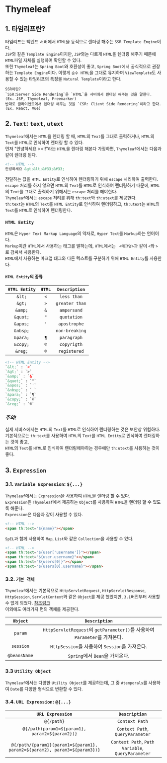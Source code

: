 # Thymeleaf

## 1. 타임리프란?

타임리프는 백엔드 서버에서 `HTML`을 동적으로 렌더링 해주는 `SSR Template Engine`이다.<br/>
`JSP`와 같은 `Template Engine`이지만, `JSP`와는 다르게 `HTML`을 렌더링 해주기 때문에 `HTML`파일 자체를 실행하여 확인할 수 있다.<br/>
또한 `Thymeleaf`는 `Spring Boot`와 호환성이 좋고, `Spring Boot`에서 공식적으로 권장하는 `Template Engine`이다.
이렇게 `순수 HTML`을 그대로 유지하며 `ViewTemplate`도 사용할 수 있는 타임리프의 특징을 `Natural Template`이라고 한다.

```
SSR이란?
`SSR:Server Side Rendering`은 `HTML`을 서버에서 렌더링 해주는 것을 말한다.
(Ex. JSP, Thymeleaf, Freemarker)
반대로 클라이언트에서 렌더링 해주는 것을 `CSR: Client Side Rendering`이라고 한다.
(Ex. React, Vue)
```

## 2. `Text`: `text`, `utext`

`Thymeleaf`에서는 `HTML`을 렌더링 할 때, `HTML`의 `Text`를 그대로 출력하거나, `HTML`의 `Text`를 `HTML`로 인식하여 렌더링 할 수 있다.<br/>
먼저 "안녕하세요 ><!!"라는 `HTML`을 렌더링 해본다 가정하면, `Thymeleaf`에서는 다음과 같이 렌더링 된다.

```html
<!-- HTML -->
안녕하세요 &gt;&lt;&#33;&#33;
```

전달하는 값을 `HTML Entity`로 인식하여 렌더링하기 위해 `escape` 처리하여 출력한다.<br/>
`escape` 처리를 하지 않으면 `HTML`의 `Text`를 `HTML`로 인식하여 렌더링하기 때문에, `HTML`의 `Text`를 그대로 출력하기 위해서는 `escape` 처리를 해야한다.<br/>
`Thymeleaf`에서는 `escape` 처리를 위해 `th:text`와 `th:utext`를 제공한다.<br/>
`th:text`는 `HTML`의 `Text`를 `HTML Entity`로 인식하여 렌더링하고, `th:utext`는 `HTML`의 `Text`를 `HTML`로 인식하여 렌더링한다.<br/>

### `HTML Entity`

`HTML`은 `Hyper Text Markup Language`의 약자로, `Hyper Text`를 `Markup`하는 언어이다.<br/>
`Markup`이란 `HTML`에서 사용하는 태그를 말하는데, `HTML`에서는 `
<태그명>`과 같이 `<`와 `>`로 감싸서 사용한다.<br/>
`HTML`에서 사용하는 마크업 태그와 다른 텍스트를 구분하기 위해 `HTML Entity`를 사용한다.<br/>

#### `HTML Entity`의 종류

| `HTML Entity` | `HTML` | `Description`  |
|:-------------:|:------:|:--------------:|
|    `&lt;`     |  `<`   |  `less than`   |
|    `&gt;`     |  `>`   | `greater than` |
|    `&amp;`    |  `&`   |  `ampersand`   |
|   `&quot;`    |  `"`   |  `quotation`   |
|   `&apos;`    |  `'`   |  `apostrophe`  |
|   `&nbsp;`    |  ` `   | `non-breaking` |
|   `&para;`    |  `¶`   |  `paragraph`   |
|   `&copy;`    |  `©`   |  `copyrigth`   |
|    `&reg;`    |  `®`   |  `registered`  |

```html
<!-- HTML Entity -->
`&lt;` : `<`
`&gt;` : `>`
`&amp;` : `&`
`&quot;` : `"`
`&apos;` : `'`
`&nbsp;` : ` `
`&para;` : `¶`
`&copy;` : `©`
`&reg;` : `®`
```

### *주의!*

실제 서비스에서는 `HTML`의 `Text`를 `HTML`로 인식하여 렌더링하는 것은 보안상 위험하다.<br/>
기본적으로는 `th:text`를 사용하여 `HTML`의 `Text`를 `HTML Entity`로 인식하여 렌더링하는 것이 좋고,<br/> `HTML`의 `Text`를 `HTML`로 인식하여 렌더링해야하는
경우에만 `th:utext`를 사용하는 것이 좋다.

## 3. `Expression`

### 3.1. `Variable Expression`: `${...}`

`Thymeleaf`에서는 `Expression`을 사용하여 `HTML`을 렌더링 할 수 있다.<br/>
`Expression`은 `Thymeleaf`에서 제공하는 `Object`를 사용하여 `HTML`을 렌더링 할 수 있도록 해준다.<br/>
`Expression`은 다음과 같이 사용할 수 있다.

```html
<!-- HTML -->
<span th:text="${name}"></span>
```

`SpEL`과 함께 사용하여 `Map`, `List`와 같은 `Collection`을 사용할 수 있다.

```html
<!-- HTML -->
<span th:text="${user['username']}"></span>
<span th:text="${user.username}"></span>
<span th:text="${users[0]}"></span>
<span th:text="${users[0].username}"></span>
```

### 3.2. `기본 객체`

`Thymeleaf`에서는 기본적으로 `HttpServletRequest`, `HttpServletResponse`, `HttpSession`, `ServletContext`와 같은 `Object`를 제공
했었지만, `3.1`버전부터 사용할 수 없게 되었다.
[참조링크](https://www.thymeleaf.org/doc/articles/thymeleaf31whatsnew.html)<br/>
이외에도 여러가지 편의 객체를 제공한다.

|   `Object`   |                          `Description`                          |
|:------------:|:---------------------------------------------------------------:|
|   `param`    | `HttpServletRequest`의 `getParameter()`를 사용하여 `Parameter`를 가져온다. |
|  `session`   |              `HttpSession`을 사용하여 `Session`을 가져온다.               |
| `@beansName` |                    `Spring`에서 `Bean`을 가져온다.                     |

### 3.3 `Utility Object`

`Thymeleaf`에서는 다양한 `Utility Object`를 제공하는데, 그 중 `#temporals`를 사용하여 `Date`를 다양한 형식으로 변환할 수 있다.

### 3.4. `URL Expression`: `@{...}`

|                             `URL Expression`                              |                   `Description`                   |
|:-------------------------------------------------------------------------:|:-------------------------------------------------:|
|                                `@{/path}`                                 |                  `Context Path`                   |
|              `@{/path(param1=${param1}, param2=${param2})}`               |         `Context Path`, `QueryParameter`          |
| `@{/path/{param1}(param1=${param1}, param2=${param2}, param3=${param3})}` | `Context Path`, `Path Variable`, `QueryParameter` |
